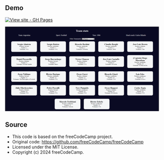 ## Demo
[![View site - GH Pages](https://img.shields.io/badge/View_site-GH_Pages-2ea44f?style=for-the-badge)](https://raw.githack.com/Ghazal-Mahdian/Football-team-cards/main/index.html)

![javascript](https://github.com/Ghazal-Mahdian/Football-team-cards/blob/main/football-team-cards.png)


## Source

 * This code is based on the freeCodeCamp project.
 * Original code: https://github.com/freeCodeCamp/freeCodeCamp
 * Licensed under the MIT License.
 * Copyright (c) 2024 freeCodeCamp.
   
